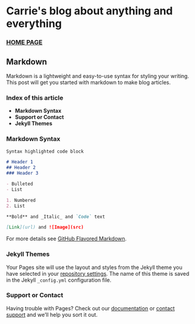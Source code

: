 # Carrie's blog about anything and everything

### [HOME PAGE](./README.md)

## Markdown

Markdown is a lightweight and easy-to-use syntax for styling your writing. This post will get you
started with markdown to make blog articles.

### Index of this article  
- **Markdown Syntax**
- **Support or Contact**
- **Jekyll Themes**

### Markdown Syntax
```markdown
Syntax highlighted code block

# Header 1
## Header 2
### Header 3

- Bulleted
- List

1. Numbered
2. List

**Bold** and _Italic_ and `Code` text

[Link](url) and ![Image](src)
```

For more details see [GitHub Flavored Markdown](https://guides.github.com/features/mastering-markdown/).

### Jekyll Themes

Your Pages site will use the layout and styles from the Jekyll theme you have selected in your [repository settings](https://github.com/carriesmi/blog/settings). The name of this theme is saved in the Jekyll `_config.yml` configuration file.

### Support or Contact

Having trouble with Pages? Check out our [documentation](https://help.github.com/categories/github-pages-basics/) or [contact support](https://github.com/contact) and we’ll help you sort it out.
